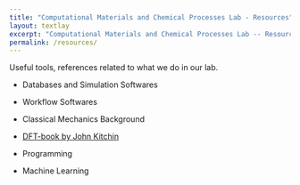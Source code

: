 ```yaml
---
title: "Computational Materials and Chemical Processes Lab - Resources"
layout: textlay
excerpt: "Computational Materials and Chemical Processes Lab -- Resources"
permalink: /resources/
---
```


Useful tools, references related to what we do in our lab.

- Databases and Simulation Softwares

- Workflow Softwares

- Classical Mechanics Background

* [DFT-book by John Kitchin](http://kitchingroup.cheme.cmu.edu/dft-book/dft.html)

- Programming

- Machine Learning
